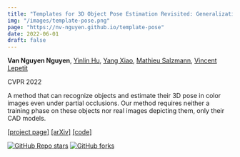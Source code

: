 ```yaml
---
title: "Templates for 3D Object Pose Estimation Revisited: Generalization to New Objects and Robustness to Occlusions"
img: "/images/template-pose.png"
page: "https://nv-nguyen.github.io/template-pose"
date: 2022-06-01
draft: false
---
```

**Van Nguyen Nguyen**, [Yinlin Hu](https://yinlinhu.github.io/), [Yang Xiao](https://youngxiao13.github.io/), [Mathieu Salzmann](https://people.epfl.ch/mathieu.salzmann), [Vincent Lepetit](https://vincentlepetit.github.io/)

CVPR 2022 
 
A method that can recognize objects and estimate their 3D pose in color images even under partial occlusions. Our method requires neither a training phase on these objects nor real images depicting them, only their CAD models.

[[project page]](https://nv-nguyen.github.io/template-pose)   [[arXiv]](https://arxiv.org/abs/2203.17234)   [[code]](https://github.com/nv-nguyen/template-pose)

<div style="text-align: left; margin-left: 0; padding: 0;">

[![GitHub Repo stars](https://img.shields.io/github/stars/nv-nguyen/template-pose?style=social)](https://github.com/nv-nguyen/template-pose/stargazers)
[![GitHub forks](https://img.shields.io/github/forks/nv-nguyen/template-pose?style=social)](https://github.com/nv-nguyen/template-pose/network/members)

</div>